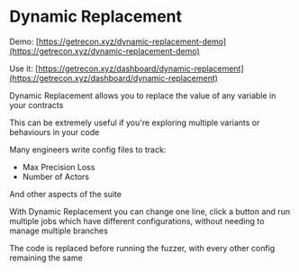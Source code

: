 # Dynamic Replacement

Demo: [https://getrecon.xyz/dynamic-replacement-demo](https://getrecon.xyz/dynamic-replacement-demo)

Use it: [https://getrecon.xyz/dashboard/dynamic-replacement](https://getrecon.xyz/dashboard/dynamic-replacement)


Dynamic Replacement allows you to replace the value of any variable in your contracts

This can be extremely useful if you're exploring multiple variants or behaviours in your code

Many engineers write config files to track:
- Max Precision Loss
- Number of Actors

And other aspects of the suite

With Dynamic Replacement you can change one line, click a button and run multiple jobs which have different configurations, without needing to manage multiple branches

The code is replaced before running the fuzzer, with every other config remaining the same
